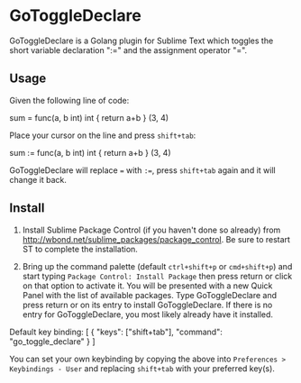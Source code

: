 GoToggleDeclare
===============

GoToggleDeclare is a Golang plugin for Sublime Text which toggles the short variable declaration ":=" and the assignment operator "=".

Usage
-----

Given the following line of code:

  sum = func(a, b int) int { return a+b } (3, 4)

Place your cursor on the line and press `shift+tab`:

  sum := func(a, b int) int { return a+b } (3, 4)
  
GoToggleDeclare will replace `=` with `:=`, press `shift+tab` again and it will change it back.


Install
-------

1. Install Sublime Package Control (if you haven't done so already) from http://wbond.net/sublime_packages/package_control. Be sure to restart ST to complete the installation.

2. Bring up the command palette (default `ctrl+shift+p` or `cmd+shift+p`) and start typing `Package Control: Install Package` then press return or click on that option to activate it. You will be presented with a new Quick Panel with the list of available packages. Type GoToggleDeclare and press return or on its entry to install GoToggleDeclare. If there is no entry for GoToggleDeclare, you most likely already have it installed.



Default key binding:
	[
	    { 
	        "keys": ["shift+tab"], "command": "go_toggle_declare"
	    }
	]
	
You can set your own keybinding by copying the above into `Preferences > Keybindings - User` and replacing `shift+tab` with your preferred key(s).
